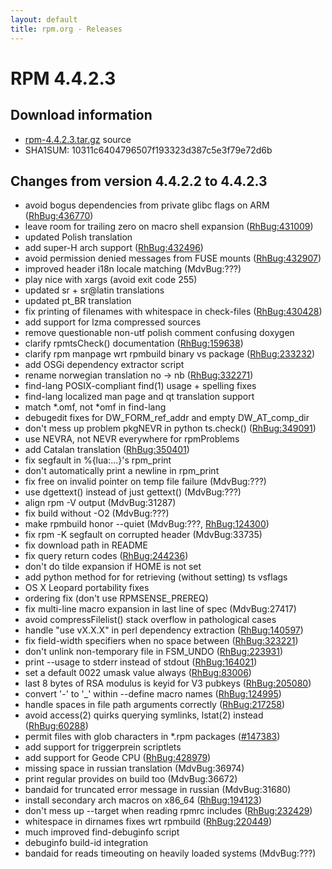 ```yaml
---
layout: default
title: rpm.org - Releases
---
```


# RPM 4.4.2.3

## Download information
 * [rpm-4.4.2.3.tar.gz](https://ftp.osuosl.org/pub/rpm/releases/historical/rpm-4.4.x/rpm-4.4.2.3.tar.gz) source
 * SHA1SUM: 10311c6404796507f193323d387c5e3f79e72d6b

## Changes from version 4.4.2.2 to 4.4.2.3
 * avoid bogus dependencies from private glibc flags on ARM ([RhBug:436770](https://bugzilla.redhat.com/show_bug.cgi?id=436770))
 * leave room for trailing zero on macro shell expansion ([RhBug:431009](https://bugzilla.redhat.com/show_bug.cgi?id=431009))
 * updated Polish translation
 * add super-H arch support ([RhBug:432496](https://bugzilla.redhat.com/show_bug.cgi?id=432496))
 * avoid permission denied messages from FUSE mounts ([RhBug:432907](https://bugzilla.redhat.com/show_bug.cgi?id=432907))
 * improved header i18n locale matching (MdvBug:???)
 * play nice with xargs (avoid exit code 255)
 * updated sr + sr@latin translations
 * updated pt_BR translation
 * fix printing of filenames with whitespace in check-files ([RhBug:430428](https://bugzilla.redhat.com/show_bug.cgi?id=430428))
 * add support for lzma compressed sources
 * remove questionable non-utf polish comment confusing doxygen
 * clarify rpmtsCheck() documentation ([RhBug:159638](https://bugzilla.redhat.com/show_bug.cgi?id=159638))
 * clarify rpm manpage wrt rpmbuild binary vs package ([RhBug:233232](https://bugzilla.redhat.com/show_bug.cgi?id=233232))
 * add OSGi dependency extractor script
 * rename norwegian translation no -> nb ([RhBug:332271](https://bugzilla.redhat.com/show_bug.cgi?id=332271))
 * find-lang POSIX-compliant find(1) usage + spelling fixes
 * find-lang localized man page and qt translation support
 * match *.omf, not *omf in find-lang
 * debugedit fixes for DW_FORM_ref_addr and empty DW_AT_comp_dir
 * don't mess up problem pkgNEVR in python ts.check() ([RhBug:349091](https://bugzilla.redhat.com/show_bug.cgi?id=349091))
 * use NEVRA, not NEVR everywhere for rpmProblems
 * add Catalan translation ([RhBug:350401](https://bugzilla.redhat.com/show_bug.cgi?id=350401))
 * fix segfault in %{lua:...}'s rpm_print
 * don't automatically print a newline in rpm_print
 * fix free on invalid pointer on temp file failure (MdvBug:???)
 * use dgettext() instead of just gettext() (MdvBug:???)
 * align rpm -V output (MdvBug:31287)
 * fix build without -O2 (MdvBug:???)
 * make rpmbuild honor --quiet (MdvBug:???, [RhBug:124300](https://bugzilla.redhat.com/show_bug.cgi?id=124300))
 * fix rpm -K segfault on corrupted header (MdvBug:33735)
 * fix download path in README
 * fix query return codes ([RhBug:244236](https://bugzilla.redhat.com/show_bug.cgi?id=244236))
 * don't do tilde expansion if HOME is not set
 * add python method for for retrieving (without setting) ts vsflags
 * OS X Leopard portability fixes
 * ordering fix (don't use RPMSENSE_PREREQ)
 * fix multi-line macro expansion in last line of spec (MdvBug:27417)
 * avoid compressFilelist() stack overflow in pathological cases
 * handle "use vX.X.X" in perl dependency extraction ([RhBug:140597](https://bugzilla.redhat.com/show_bug.cgi?id=140597))
 * fix field-width specifiers when no space between ([RhBug:323221](https://bugzilla.redhat.com/show_bug.cgi?id=323221))
 * don't unlink non-temporary file in FSM_UNDO ([RhBug:223931](https://bugzilla.redhat.com/show_bug.cgi?id=223931))
 * print --usage to stderr instead of stdout ([RhBug:164021](https://bugzilla.redhat.com/show_bug.cgi?id=164021))
 * set a default 0022 umask value always ([RhBug:83006](https://bugzilla.redhat.com/show_bug.cgi?id=83006))
 * last 8 bytes of RSA modulus is keyid for V3 pubkeys ([RhBug:205080](https://bugzilla.redhat.com/show_bug.cgi?id=205080))
 * convert '-' to '_' within --define macro names ([RhBug:124995](https://bugzilla.redhat.com/show_bug.cgi?id=124995))
 * handle spaces in file path arguments correctly ([RhBug:217258](https://bugzilla.redhat.com/show_bug.cgi?id=217258))
 * avoid access(2) quirks querying symlinks, lstat(2) instead ([RhBug:60288](https://bugzilla.redhat.com/show_bug.cgi?id=60288))
 * permit files with glob characters in *.rpm packages ([#147383](https://rpm.org/ticket/147383))
 * add support for triggerprein scriptlets
 * add support for Geode CPU ([RhBug:428979](https://bugzilla.redhat.com/show_bug.cgi?id=428979))
 * missing space in russian translation (MdvBug:36974)
 * print regular provides on build too (MdvBug:36672)
 * bandaid for truncated error message in russian (MdvBug:31680)
 * install secondary arch macros on x86_64 ([RhBug:194123](https://bugzilla.redhat.com/show_bug.cgi?id=194123))
 * don't mess up --target when reading rpmrc includes ([RhBug:232429](https://bugzilla.redhat.com/show_bug.cgi?id=232429))
 * whitespace in dirnames fixes wrt rpmbuild ([RhBug:220449](https://bugzilla.redhat.com/show_bug.cgi?id=220449))
 * much improved find-debuginfo script
 * debuginfo build-id integration
 * bandaid for reads timeouting on heavily loaded systems (MdvBug:???)